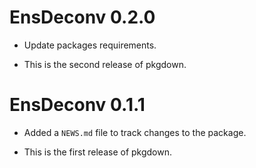 # EnsDeconv 0.2.0
* Update packages requirements.

* This is the second release of pkgdown.

# EnsDeconv 0.1.1

* Added a `NEWS.md` file to track changes to the package.

* This is the first release of pkgdown.





